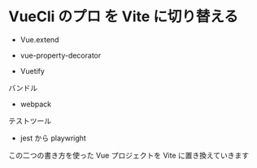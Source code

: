 # VueCli のプロ を Vite に切り替える

- Vue.extend
- vue-property-decorator

- Vuetify

バンドル

- webpack

テストツール

- jest から playwright

この二つの書き方を使った Vue プロジェクトを Vite に置き換えていきます
